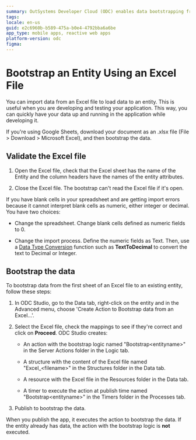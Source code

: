 ```yaml
---
summary: OutSystems Developer Cloud (ODC) enables data bootstrapping from Excel files into entities for efficient application development and testing.
tags:
locale: en-us
guid: e2c6960b-b589-475a-b0e4-4792bba6a6be
app_type: mobile apps, reactive web apps
platform-version: odc
figma:
---
```

# Bootstrap an Entity Using an Excel File

You can import data from an Excel file to load data to an entity. This is useful when you are developing and testing your application. This way, you can quickly have your data up and running in the application while developing it.

<div class="info" markdown="1">

If you're using Google Sheets, download your document as an .xlsx file (File > Download > Microsoft Excel), and then bootstrap the data. 
</div>

## Validate the Excel file

1. Open the Excel file, check that the Excel sheet has the name of the Entity and the column headers have the names of the entity attributes.

1. Close the Excel file. The bootstrap can't read the Excel file if it's open.

<div class="info" markdown="1">
    
If you have blank cells in your spreadsheet and are getting import errors because it cannot interpret blank cells as numeric, either integer or decimal. You have two choices:

* Change the spreadsheet. Change blank cells defined as numeric fields to 0.

* Change the import process. Define the numeric fields as Text. Then, use a [Data Type Conversion](../data-types.md#data-type-conversions) function such as **TextToDecimal** to convert the text to Decimal or Integer.

</div>

## Bootstrap the data

To bootstrap data from the first sheet of an Excel file to an existing entity, follow these steps:

1. In ODC Studio, go to the Data tab, right-click on the entity and in the Advanced menu, choose 'Create Action to Bootstrap data from an Excel...'. 

1. Select the Excel file, check the mappings to see if they're correct and click on **Proceed**.
    ODC Studio creates:

    * An action with the bootstrap logic named "Bootstrap&lt;entityname&gt;" in the Server Actions folder in the Logic tab.

    * A structure with the content of the Excel file named "Excel_&lt;filename&gt;" in the Structures folder in the Data tab.

    * A resource with the Excel file in the Resources folder in the Data tab.

    * A timer to execute the action at publish time named "Bootstrap&lt;entityname&gt;" in the Timers folder in the Processes tab.

1. Publish to bootstrap the data.

When you publish the app, it executes the action to bootstrap the data. If the entity already has data, the action with the bootstrap logic is **not** executed.
